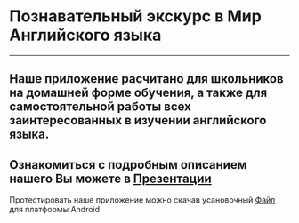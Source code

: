 # Познавательный экскурс в Мир Английского языка
 ---
 Наше приложение расчитано для школьников на домашней форме обучения, а также для 
 самостоятельной работы всех заинтересованных в изучении английского языка.
 ---
 Ознакомиться с подробным описанием нашего Вы можете в [Презентации](https://github.com/samgkvr/TASKILLS-2021_ARLearnLang/raw/main/Pres.pptx)
 ---
 Протестировать наше приложение можно скачав усановочный [Файл](https://github.com/samgkvr/TASKILLS-2021_ARLearnLang/raw/main/ARLearnLang_Build.apk) для платформы Android
